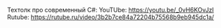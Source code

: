 Техтолк про современный C#:
YouTUbe: https://youtu.be/_0vH6KOvJzI
Rutube: https://rutube.ru/video/3b2b7ce84a72204b75568b9eb945dc1a/
